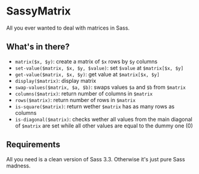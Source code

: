 # SassyMatrix

All you ever wanted to deal with matrices in Sass.

## What's in there?

* `matrix($x, $y)`: create a matrix of `$x` rows by `$y` columns
* `set-value($matrix, $x, $y, $value)`: set `$value` at `$matrix[$x, $y]`
* `get-value($matrix, $x, $y)`: get value at `$matrix[$x, $y]`
* `display($matrix)`: display matrix
* `swap-values($matrix, $a, $b)`: swaps values `$a` and `$b` from `$matrix`
* `columns($matrix)`: return number of columns in `$matrix`
* `rows($matrix)`: return number of rows in `$matrix`
* `is-square($matrix)`: return wether `$matrix` has as many rows as columns
* `is-diagonal($matrix)`: checks wether all values from the main diagonal of `$matrix` are set while all other values are equal to the dummy one (0)

## Requirements

All you need is a clean version of Sass 3.3. Otherwise it's just pure Sass madness.
